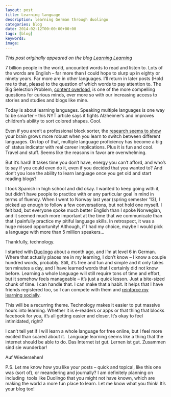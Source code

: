 ```yaml
---
layout: post
title: Learning language
description: learning German through duolingo
categories: blog
date: 2014-02-12T00:00:00+00:00
tags: [blog]
keywords: 
image: 
---
```

*This post originally appeared on the blog [Learning Learning](https://keeponlearninglearning.wordpress.com/2014/02/12/learning-language/)*

7 billion people in the world, uncounted words to read and listen to. Lots of the words are English – far more than I could hope to slurp up in eighty or ninety years. Far more are in other languages. I’ll return in later posts (Hold me to that, please) to the question of which words to pay attention to. The Big Selection Problem, [content overload][content], is one of the more compelling questions for curious minds, ever more so with our increasing access to stories and studies and blogs like mine. 



Today is about learning languages. Speaking multiple languages is one way to be smarter – this NYT article says it fights Alzheimer’s and improves children’s ability to sort colored shapes. Cool. 



Even if you aren’t a professional block sorter, the [research seems to show][research] your brain grows more robust when you learn to switch between different languages. On top of that, multiple language proficiency has become a big ol’ status indicator with real career implications. Plus it is fun and cool. Travel and stuff. Seems like the reasons in favor are overwhelming. 

But it’s hard! It takes time you don’t have, energy you can’t afford, and who’s to say if you could even do it, even if you decided that you wanted to? And don’t you lose the ability to learn language once you get old and start reading blogs?

I took Spanish in high school and did okay. I wanted to keep going with it, but didn’t have people to practice with or any particular goal in mind in terms of fluency. When I went to Norway last year (spring semester ’13), I picked up enough to follow a few conversations, but not hold one myself. I felt bad, but everyone spoke much better English than I spoke Norwegian, and it seemed much more important at the time that we communicate than that I painfully practice my pitiful language skills. In retrospect, it was a huge missed opportunity! Although, if I had my choice, maybe I would pick a language with more than 5 million speakers…

Thankfully, technology. 

I started with [Duolingo][duolingo] about a month ago, and I’m at level 6 in German. Where that actually places me in my learning, I don’t know – I know a couple hundred words, probably. Still, it’s free and fun and simple and it only takes ten minutes a day, and I have learned words that I certainly did not know before. Learning a whole language will still require tons of time and effort, but it somehow feels manageable – it’s just a quick lesson. Just a bite-sized chunk of time. I can handle that. I can make that a habit. It helps that I have friends registered too, so I can compete with them and [reinforce my learning socially][social learning]. 



This will be a recurring theme. Technology makes it easier to put massive hours into learning. Whether it is e-readers or apps or that thing that blocks facebook for you, it’s all getting easier and closer. It’s okay to feel intimidated, right?

I can’t tell yet if I will learn a whole language for free online, but I feel more excited than scared about it.  Language learning seems like a thing that the internet should be able to do. Das Internet ist gut. Lernen ist gut. Zusammen sind sie wunderbar!

Auf Wiedersehen!

P.S. Let me know how you like your posts – quick and topical, like this one was (sort of), or meandering and journally? I am definitely planning on including  tools like Duolingo that you might not have known, which are making the world a more fun place to learn. Let me know what you think! It’s your blog too!

[content]: https://medium.com/new-media/c9afcc9a39b1
[research]: http://www.actfl.org/advocacy/discover-languages/what-the-research-shows
[duolingo]: http://www.duolingo.com
[social learning]: http://en.wikipedia.org/wiki/Social_Learning_Theory